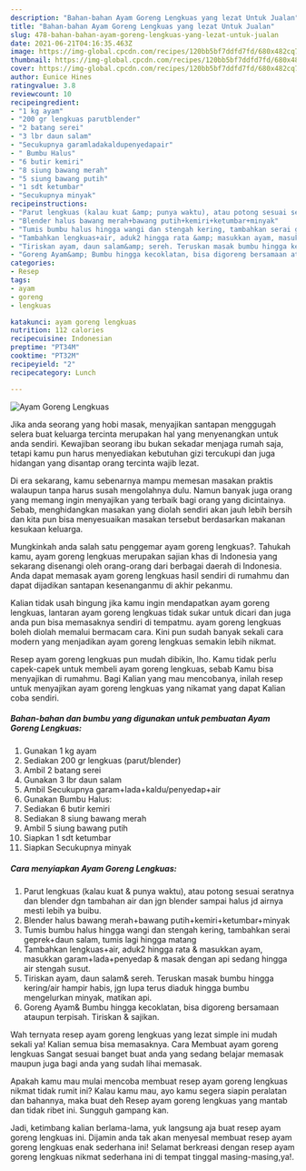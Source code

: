 ```yaml
---
description: "Bahan-bahan Ayam Goreng Lengkuas yang lezat Untuk Jualan"
title: "Bahan-bahan Ayam Goreng Lengkuas yang lezat Untuk Jualan"
slug: 478-bahan-bahan-ayam-goreng-lengkuas-yang-lezat-untuk-jualan
date: 2021-06-21T04:16:35.463Z
image: https://img-global.cpcdn.com/recipes/120bb5bf7ddfd7fd/680x482cq70/ayam-goreng-lengkuas-foto-resep-utama.jpg
thumbnail: https://img-global.cpcdn.com/recipes/120bb5bf7ddfd7fd/680x482cq70/ayam-goreng-lengkuas-foto-resep-utama.jpg
cover: https://img-global.cpcdn.com/recipes/120bb5bf7ddfd7fd/680x482cq70/ayam-goreng-lengkuas-foto-resep-utama.jpg
author: Eunice Hines
ratingvalue: 3.8
reviewcount: 10
recipeingredient:
- "1 kg ayam"
- "200 gr lengkuas parutblender"
- "2 batang serei"
- "3 lbr daun salam"
- "Secukupnya garamladakaldupenyedapair"
- " Bumbu Halus"
- "6 butir kemiri"
- "8 siung bawang merah"
- "5 siung bawang putih"
- "1 sdt ketumbar"
- "Secukupnya minyak"
recipeinstructions:
- "Parut lengkuas (kalau kuat &amp; punya waktu), atau potong sesuai seratnya dan blender dgn tambahan air dan jgn blender sampai halus jd airnya mesti lebih ya buibu."
- "Blender halus bawang merah+bawang putih+kemiri+ketumbar+minyak"
- "Tumis bumbu halus hingga wangi dan stengah kering, tambahkan serai geprek+daun salam, tumis lagi hingga matang"
- "Tambahkan lengkuas+air, aduk2 hingga rata &amp; masukkan ayam, masukkan garam+lada+penyedap &amp; masak dengan api sedang hingga air stengah susut."
- "Tiriskan ayam, daun salam&amp; sereh. Teruskan masak bumbu hingga kering/air hampir habis, jgn lupa terus diaduk hingga bumbu mengelurkan minyak, matikan api."
- "Goreng Ayam&amp; Bumbu hingga kecoklatan, bisa digoreng bersamaan ataupun terpisah. Tiriskan &amp; sajikan."
categories:
- Resep
tags:
- ayam
- goreng
- lengkuas

katakunci: ayam goreng lengkuas 
nutrition: 112 calories
recipecuisine: Indonesian
preptime: "PT34M"
cooktime: "PT32M"
recipeyield: "2"
recipecategory: Lunch

---
```



![Ayam Goreng Lengkuas](https://img-global.cpcdn.com/recipes/120bb5bf7ddfd7fd/680x482cq70/ayam-goreng-lengkuas-foto-resep-utama.jpg)

Jika anda seorang yang hobi masak, menyajikan santapan menggugah selera buat keluarga tercinta merupakan hal yang menyenangkan untuk anda sendiri. Kewajiban seorang ibu bukan sekadar menjaga rumah saja, tetapi kamu pun harus menyediakan kebutuhan gizi tercukupi dan juga hidangan yang disantap orang tercinta wajib lezat.

Di era  sekarang, kamu sebenarnya mampu memesan masakan praktis walaupun tanpa harus susah mengolahnya dulu. Namun banyak juga orang yang memang ingin menyajikan yang terbaik bagi orang yang dicintainya. Sebab, menghidangkan masakan yang diolah sendiri akan jauh lebih bersih dan kita pun bisa menyesuaikan masakan tersebut berdasarkan makanan kesukaan keluarga. 



Mungkinkah anda salah satu penggemar ayam goreng lengkuas?. Tahukah kamu, ayam goreng lengkuas merupakan sajian khas di Indonesia yang sekarang disenangi oleh orang-orang dari berbagai daerah di Indonesia. Anda dapat memasak ayam goreng lengkuas hasil sendiri di rumahmu dan dapat dijadikan santapan kesenanganmu di akhir pekanmu.

Kalian tidak usah bingung jika kamu ingin mendapatkan ayam goreng lengkuas, lantaran ayam goreng lengkuas tidak sukar untuk dicari dan juga anda pun bisa memasaknya sendiri di tempatmu. ayam goreng lengkuas boleh diolah memalui bermacam cara. Kini pun sudah banyak sekali cara modern yang menjadikan ayam goreng lengkuas semakin lebih nikmat.

Resep ayam goreng lengkuas pun mudah dibikin, lho. Kamu tidak perlu capek-capek untuk membeli ayam goreng lengkuas, sebab Kamu bisa menyajikan di rumahmu. Bagi Kalian yang mau mencobanya, inilah resep untuk menyajikan ayam goreng lengkuas yang nikamat yang dapat Kalian coba sendiri.

<!--inarticleads1-->

##### Bahan-bahan dan bumbu yang digunakan untuk pembuatan Ayam Goreng Lengkuas:

1. Gunakan 1 kg ayam
1. Sediakan 200 gr lengkuas (parut/blender)
1. Ambil 2 batang serei
1. Gunakan 3 lbr daun salam
1. Ambil Secukupnya garam+lada+kaldu/penyedap+air
1. Gunakan  Bumbu Halus:
1. Sediakan 6 butir kemiri
1. Sediakan 8 siung bawang merah
1. Ambil 5 siung bawang putih
1. Siapkan 1 sdt ketumbar
1. Siapkan Secukupnya minyak




<!--inarticleads2-->

##### Cara menyiapkan Ayam Goreng Lengkuas:

1. Parut lengkuas (kalau kuat &amp; punya waktu), atau potong sesuai seratnya dan blender dgn tambahan air dan jgn blender sampai halus jd airnya mesti lebih ya buibu.
1. Blender halus bawang merah+bawang putih+kemiri+ketumbar+minyak
1. Tumis bumbu halus hingga wangi dan stengah kering, tambahkan serai geprek+daun salam, tumis lagi hingga matang
1. Tambahkan lengkuas+air, aduk2 hingga rata &amp; masukkan ayam, masukkan garam+lada+penyedap &amp; masak dengan api sedang hingga air stengah susut.
1. Tiriskan ayam, daun salam&amp; sereh. Teruskan masak bumbu hingga kering/air hampir habis, jgn lupa terus diaduk hingga bumbu mengelurkan minyak, matikan api.
1. Goreng Ayam&amp; Bumbu hingga kecoklatan, bisa digoreng bersamaan ataupun terpisah. Tiriskan &amp; sajikan.




Wah ternyata resep ayam goreng lengkuas yang lezat simple ini mudah sekali ya! Kalian semua bisa memasaknya. Cara Membuat ayam goreng lengkuas Sangat sesuai banget buat anda yang sedang belajar memasak maupun juga bagi anda yang sudah lihai memasak.

Apakah kamu mau mulai mencoba membuat resep ayam goreng lengkuas nikmat tidak rumit ini? Kalau kamu mau, ayo kamu segera siapin peralatan dan bahannya, maka buat deh Resep ayam goreng lengkuas yang mantab dan tidak ribet ini. Sungguh gampang kan. 

Jadi, ketimbang kalian berlama-lama, yuk langsung aja buat resep ayam goreng lengkuas ini. Dijamin anda tak akan menyesal membuat resep ayam goreng lengkuas enak sederhana ini! Selamat berkreasi dengan resep ayam goreng lengkuas nikmat sederhana ini di tempat tinggal masing-masing,ya!.

